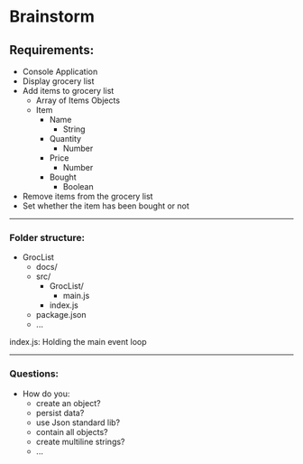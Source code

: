 # Brainstorm
## Requirements:
- Console Application
- Display grocery list
- Add items to grocery list
    - Array of Items Objects
    - Item
        - Name
            - String
        - Quantity
            - Number
        - Price
            - Number
        - Bought
            - Boolean
- Remove items from the grocery list
- Set whether the item has been bought or not

---

### Folder structure: 
- GrocList 
  - docs/
  - src/
    - GrocList/
      - main.js
    - index.js
  - package.json
  - ...

index.js: 
Holding the main event loop

---

### Questions: 
- How do you:
    - create an object? 
    - persist data? 
    - use Json standard lib? 
    - contain all objects?
    - create multiline strings?
    - ... 


